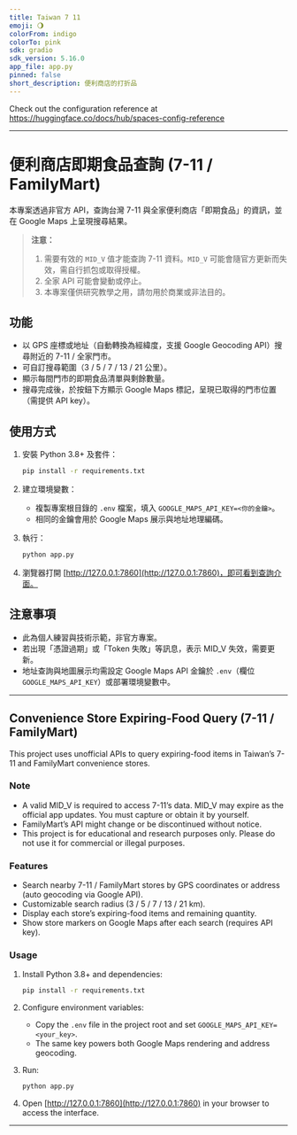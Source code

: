 ```yaml
---
title: Taiwan 7 11
emoji: 🌖
colorFrom: indigo
colorTo: pink
sdk: gradio
sdk_version: 5.16.0
app_file: app.py
pinned: false
short_description: 便利商店的打折品
---
```


Check out the configuration reference at https://huggingface.co/docs/hub/spaces-config-reference


---

# 便利商店即期食品查詢 (7-11 / FamilyMart)

本專案透過非官方 API，查詢台灣 7-11 與全家便利商店「即期食品」的資訊，並在 Google Maps 上呈現搜尋結果。

> **注意：**  
> 1. 需要有效的 `MID_V` 值才能查詢 7-11 資料。`MID_V` 可能會隨官方更新而失效，需自行抓包或取得授權。  
> 2. 全家 API 可能會變動或停止。  
> 3. 本專案僅供研究教學之用，請勿用於商業或非法目的。

## 功能

- 以 GPS 座標或地址（自動轉換為經緯度，支援 Google Geocoding API）搜尋附近的 7-11 / 全家門市。
- 可自訂搜尋範圍（3 / 5 / 7 / 13 / 21 公里）。
- 顯示每間門市的即期食品清單與剩餘數量。
- 搜尋完成後，於按鈕下方顯示 Google Maps 標記，呈現已取得的門市位置（需提供 API key）。

## 使用方式

1. 安裝 Python 3.8+ 及套件：

   ```bash
   pip install -r requirements.txt
   ```

2. 建立環境變數：

   - 複製專案根目錄的 `.env` 檔案，填入 `GOOGLE_MAPS_API_KEY=<你的金鑰>`。
   - 相同的金鑰會用於 Google Maps 展示與地址地理編碼。

3. 執行：

   ```bash
   python app.py
   ```

4. 瀏覽器打開 [http://127.0.0.1:7860](http://127.0.0.1:7860)，即可看到查詢介面。

## 注意事項

- 此為個人練習與技術示範，非官方專案。
- 若出現「憑證過期」或「Token 失敗」等訊息，表示 MID_V 失效，需要更新。
- 地址查詢與地圖展示均需設定 Google Maps API 金鑰於 `.env`（欄位 `GOOGLE_MAPS_API_KEY`）或部署環境變數中。

---

## Convenience Store Expiring-Food Query (7-11 / FamilyMart)

This project uses unofficial APIs to query expiring-food items in Taiwan’s 7-11 and FamilyMart convenience stores.

### Note

- A valid MID_V is required to access 7-11’s data. MID_V may expire as the official app updates. You must capture or obtain it by yourself.
- FamilyMart’s API might change or be discontinued without notice.
- This project is for educational and research purposes only. Please do not use it for commercial or illegal purposes.

### Features

- Search nearby 7-11 / FamilyMart stores by GPS coordinates or address (auto geocoding via Google API).
- Customizable search radius (3 / 5 / 7 / 13 / 21 km).
- Display each store’s expiring-food items and remaining quantity.
- Show store markers on Google Maps after each search (requires API key).

### Usage

1. Install Python 3.8+ and dependencies:

   ```bash
   pip install -r requirements.txt
   ```

2. Configure environment variables:

   - Copy the `.env` file in the project root and set `GOOGLE_MAPS_API_KEY=<your_key>`.
   - The same key powers both Google Maps rendering and address geocoding.

3. Run:

   ```bash
   python app.py
   ```

4. Open [http://127.0.0.1:7860](http://127.0.0.1:7860) in your browser to access the interface.

---

